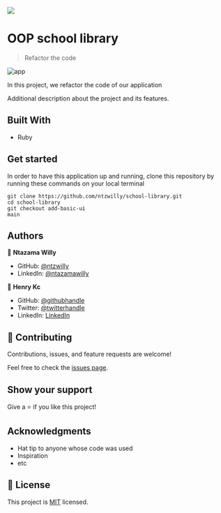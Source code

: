![](https://img.shields.io/badge/Microverse-blueviolet)

# OOP school library

> Refactor the code

![app](https://user-images.githubusercontent.com/9049260/146368273-2f3436b0-c24d-457d-a6b9-5d206a40bc12.png)

In this project, we refactor the code of our application

Additional description about the project and its features.

## Built With

- Ruby

## Get started

 In order to have this application up and running, clone this repository by running these commands on your local terminal
```
git clone https://github.com/ntzwilly/school-library.git
cd school-library
git checkout add-basic-ui
main
```
## Authors

👤 **Ntazama Willy**

- GitHub: [@ntzwilly](https://github.com/ntzwilly)
- LinkedIn: [@ntazamawilly](https://linkedin.com/in/ntazama-willy-b676b7aa)

👤 **Henry Kc**

- GitHub: [@githubhandle](https://github.com/henrykc24)
- Twitter: [@twitterhandle](https://twitter.com/henrykc24)
- LinkedIn: [LinkedIn](https://linkedin.com/in/henry-kc)


## 🤝 Contributing

Contributions, issues, and feature requests are welcome!

Feel free to check the [issues page](../../issues/).

## Show your support

Give a ⭐️ if you like this project!

## Acknowledgments

- Hat tip to anyone whose code was used
- Inspiration
- etc

## 📝 License

This project is [MIT](./MIT.md) licensed.
